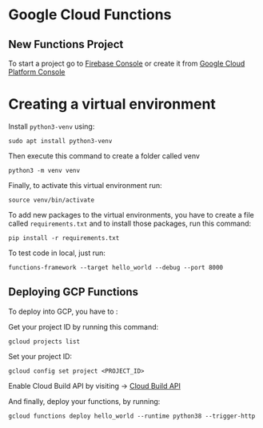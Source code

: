 # Google Cloud Functions
## New Functions Project

To start a project go to [Firebase Console](https://console.firebase.google.com/) or create it from [Google Cloud Platform Console](https://console.cloud.google.com/)


# Creating a virtual environment
Install `python3-venv` using:
```
sudo apt install python3-venv
```
Then execute this command to create a folder called venv

```
python3 -m venv venv
```

Finally, to activate this virtual environment run:

```
source venv/bin/activate
```

To add new packages to the virtual environments, you have to create a file called `requirements.txt` and to install those packages, run this command:
```
pip install -r requirements.txt
```

To test code in local, just run:
```
functions-framework --target hello_world --debug --port 8000
```

## Deploying GCP Functions
To deploy into GCP, you have to :

Get your project ID by running this command:
```
gcloud projects list
```

Set your project ID:

```
gcloud config set project <PROJECT_ID>
```

Enable Cloud Build API by visiting -> [Cloud Build API](https://console.developers.google.com/apis/api/cloudbuild.googleapis.com/overview?project=272914054599)


And finally, deploy your functions, by running:
```
gcloud functions deploy hello_world --runtime python38 --trigger-http
```